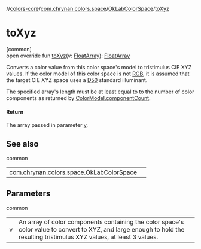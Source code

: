 //[colors-core](../../../index.md)/[com.chrynan.colors.space](../index.md)/[OkLabColorSpace](index.md)/[toXyz](to-xyz.md)

# toXyz

[common]\
open override fun [toXyz](to-xyz.md)(v: [FloatArray](https://kotlinlang.org/api/latest/jvm/stdlib/kotlin/-float-array/index.html)): [FloatArray](https://kotlinlang.org/api/latest/jvm/stdlib/kotlin/-float-array/index.html)

Converts a color value from this color space's model to tristimulus CIE XYZ values. If the color model of this color space is not [RGB](../-color-model/-r-g-b/index.md), it is assumed that the target CIE XYZ space uses a [D50](../-illuminant/-d50.md) standard illuminant.

The specified array's length  must be at least equal to to the number of color components as returned by [ColorModel.componentCount](../-color-model/component-count.md).

#### Return

The array passed in parameter [v](to-xyz.md).

## See also

common

| | |
|---|---|
| [com.chrynan.colors.space.OkLabColorSpace](from-xyz.md) |  |

## Parameters

common

| | |
|---|---|
| v | An array of color components containing the color space's color value to convert to XYZ, and large enough to hold the resulting tristimulus XYZ values, at least 3 values. |
